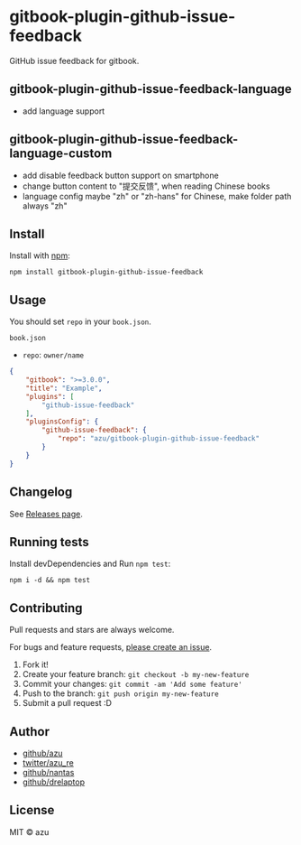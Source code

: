 # gitbook-plugin-github-issue-feedback

GitHub issue feedback for gitbook.

## gitbook-plugin-github-issue-feedback-language

- add language support

## gitbook-plugin-github-issue-feedback-language-custom

- add disable feedback button support on smartphone
- change button content to "提交反馈", when reading Chinese books
- language config maybe "zh" or "zh-hans" for Chinese, make folder path always "zh"

## Install

Install with [npm](https://www.npmjs.com/):

    npm install gitbook-plugin-github-issue-feedback

## Usage

You should set `repo` in your `book.json`.

`book.json`

- `repo`: `owner/name`

```json
{
    "gitbook": ">=3.0.0",
    "title": "Example",
    "plugins": [
        "github-issue-feedback"
    ],
    "pluginsConfig": {
        "github-issue-feedback": {
            "repo": "azu/gitbook-plugin-github-issue-feedback"
        }
    }
}
```

## Changelog

See [Releases page](https://github.com/azu/gitbook-plugin-github-issue-feedback/releases).

## Running tests

Install devDependencies and Run `npm test`:

    npm i -d && npm test

## Contributing

Pull requests and stars are always welcome.

For bugs and feature requests, [please create an issue](https://github.com/azu/gitbook-plugin-github-issue-feedback/issues).

1. Fork it!
2. Create your feature branch: `git checkout -b my-new-feature`
3. Commit your changes: `git commit -am 'Add some feature'`
4. Push to the branch: `git push origin my-new-feature`
5. Submit a pull request :D

## Author

- [github/azu](https://github.com/azu)
- [twitter/azu_re](https://twitter.com/azu_re)
- [github/nantas](https://github.com/nantas)
- [github/drelaptop](https://github.com/drelaptop)

## License

MIT © azu

